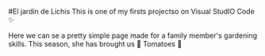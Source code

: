 #El jardín de Lichis
This is one of my firsts projectso on Visual StudIO Code ✨

Here we can se a pretty simple page made for a family member's gardening skills. 
This season, she has brought us 🍅 Tomatoes 🍅
